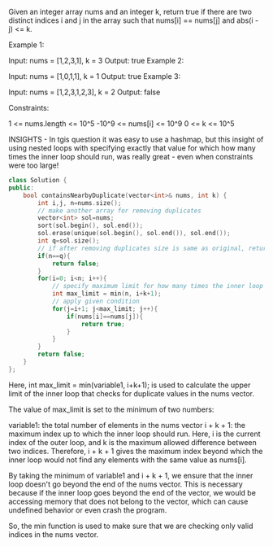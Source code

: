 Given an integer array nums and an integer k, return true if there are two distinct indices i and j in the array such that nums[i] == nums[j] and abs(i - j) <= k.

 

Example 1:

Input: nums = [1,2,3,1], k = 3
Output: true
Example 2:

Input: nums = [1,0,1,1], k = 1
Output: true
Example 3:

Input: nums = [1,2,3,1,2,3], k = 2
Output: false
 

Constraints:

1 <= nums.length <= 10^5
-10^9 <= nums[i] <= 10^9
0 <= k <= 10^5


INSIGHTS - In tgis question it was easy to use a hashmap, but this insight of using nested loops with specifying exactly that value for which how many times the inner loop should run, was really great - even when constraints were too large!

```cpp
class Solution {
public:
    bool containsNearbyDuplicate(vector<int>& nums, int k) {
        int i,j, n=nums.size();
        // make another array for removing duplicates 
        vector<int> sol=nums;
        sort(sol.begin(), sol.end());
        sol.erase(unique(sol.begin(), sol.end()), sol.end());
        int q=sol.size();
        // if after removing duplicates size is same as original, return false
        if(n==q){
            return false;
        }
        for(i=0; i<n; i++){
            // specify maximum limit for how many times the inner loop should run
            int max_limit = min(n, i+k+1);
            // apply given condition
            for(j=i+1; j<max_limit; j++){
                if(nums[i]==nums[j]){
                    return true;
                }
            }
        }
        return false;
    }
};
```

Here,
int max_limit = min(variable1, i+k+1); is used to calculate the upper limit of the inner loop that checks for duplicate values in the nums vector.

The value of max_limit is set to the minimum of two numbers:

variable1: the total number of elements in the nums vector
i + k + 1: the maximum index up to which the inner loop should run.
Here, i is the current index of the outer loop, and k is the maximum allowed difference between two indices. Therefore, i + k + 1 gives the maximum index beyond which the inner loop would not find any elements with the same value as nums[i].

By taking the minimum of variable1 and i + k + 1, we ensure that the inner loop doesn't go beyond the end of the nums vector. This is necessary because if the inner loop goes beyond the end of the vector, we would be accessing memory that does not belong to the vector, which can cause undefined behavior or even crash the program.

So, the min function is used to make sure that we are checking only valid indices in the nums vector.




